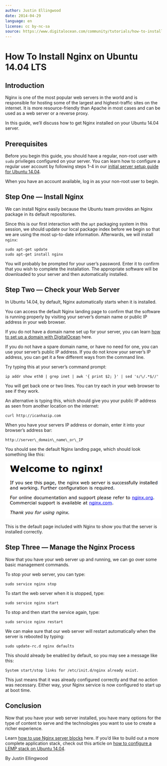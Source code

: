 ```yaml
---
author: Justin Ellingwood
date: 2014-04-29
language: en
license: cc by-nc-sa
source: https://www.digitalocean.com/community/tutorials/how-to-install-nginx-on-ubuntu-14-04-lts
---
```


# How To Install Nginx on Ubuntu 14.04 LTS

## Introduction

Nginx is one of the most popular web servers in the world and is responsible for hosting some of the largest and highest-traffic sites on the internet. It is more resource-friendly than Apache in most cases and can be used as a web server or a reverse proxy.

In this guide, we’ll discuss how to get Nginx installed on your Ubuntu 14.04 server.

## Prerequisites

Before you begin this guide, you should have a regular, non-root user with `sudo` privileges configured on your server. You can learn how to configure a regular user account by following steps 1-4 in our [initial server setup guide for Ubuntu 14.04](https://www.digitalocean.com/community/articles/initial-server-setup-with-ubuntu-14-04).

When you have an account available, log in as your non-root user to begin.

## Step One — Install Nginx

We can install Nginx easily because the Ubuntu team provides an Nginx package in its default repositories.

Since this is our first interaction with the `apt` packaging system in this session, we should update our local package index before we begin so that we are using the most up-to-date information. Afterwards, we will install `nginx`:

    sudo apt-get update
    sudo apt-get install nginx

You will probably be prompted for your user’s password. Enter it to confirm that you wish to complete the installation. The appropriate software will be downloaded to your server and then automatically installed.

## Step Two — Check your Web Server

In Ubuntu 14.04, by default, Nginx automatically starts when it is installed.

You can access the default Nginx landing page to confirm that the software is running properly by visiting your server’s domain name or public IP address in your web browser.

If you do not have a domain name set up for your server, you can learn [how to set up a domain with DigitalOcean](https://digitalocean.com/community/articles/how-to-set-up-a-host-name-with-digitalocean) here.

If you do not have a spare domain name, or have no need for one, you can use your server’s public IP address. If you do not know your server’s IP address, you can get it a few different ways from the command line.

Try typing this at your server’s command prompt:

    ip addr show eth0 | grep inet | awk '{ print $2; }' | sed 's/\/.*$//'

You will get back one or two lines. You can try each in your web browser to see if they work.

An alternative is typing this, which should give you your public IP address as seen from another location on the internet:

    curl http://icanhazip.com

When you have your servers IP address or domain, enter it into your browser’s address bar:

    http://server\_domain\_name\_or\_IP

You should see the default Nginx landing page, which should look something like this:

![Nginx default page](https://raw.githubusercontent.com/opendocs-md/do-tutorials-images/master/img/nginx_1404/default_page.png)

This is the default page included with Nginx to show you that the server is installed correctly.

## Step Three — Manage the Nginx Process

Now that you have your web server up and running, we can go over some basic management commands.

To stop your web server, you can type:

    sudo service nginx stop

To start the web server when it is stopped, type:

    sudo service nginx start

To stop and then start the service again, type:

    sudo service nginx restart

We can make sure that our web server will restart automatically when the server is rebooted by typing:

    sudo update-rc.d nginx defaults

This should already be enabled by default, so you may see a message like this:

    System start/stop links for /etc/init.d/nginx already exist.

This just means that it was already configured correctly and that no action was necessary. Either way, your Nginx service is now configured to start up at boot time.

## Conclusion

Now that you have your web server installed, you have many options for the type of content to serve and the technologies you want to use to create a richer experience.

Learn [how to use Nginx server blocks](https://www.digitalocean.com/community/articles/how-to-set-up-nginx-server-blocks-virtual-hosts-on-ubuntu-14-04-lts) here. If you’d like to build out a more complete application stack, check out this article on [how to configure a LEMP stack on Ubuntu 14.04](https://www.digitalocean.com/community/articles/how-to-install-linux-nginx-mysql-php-lemp-stack-on-ubuntu-14-04).

By Justin Ellingwood
